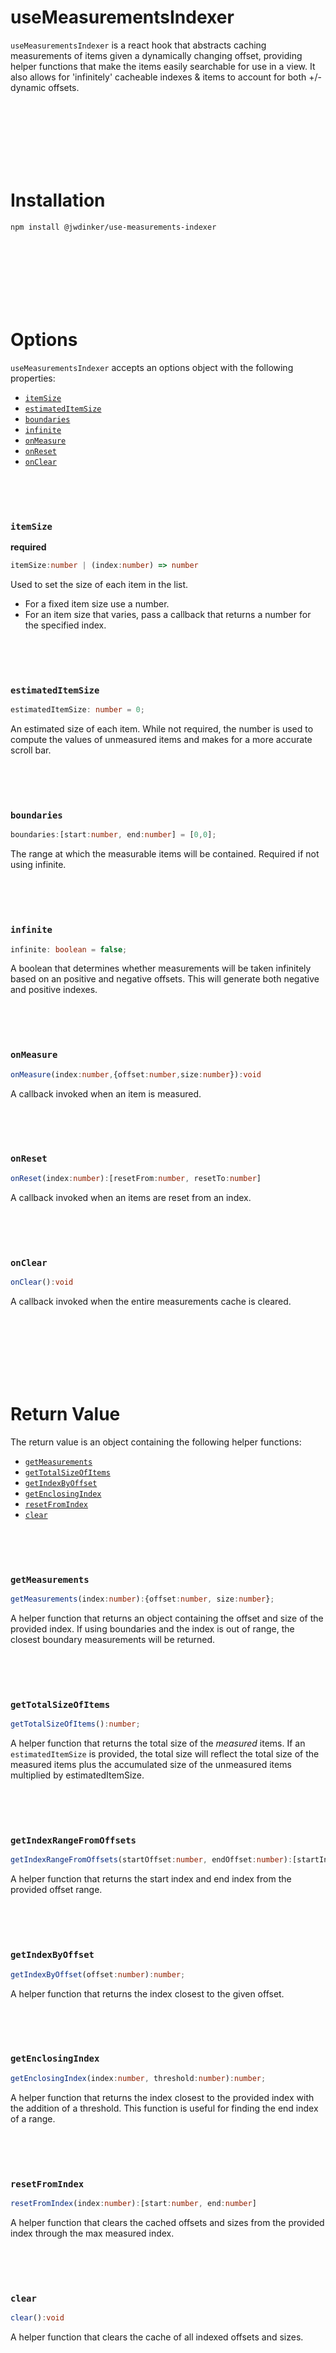 # useMeasurementsIndexer

`useMeasurementsIndexer` is a react hook that abstracts caching measurements of items given a dynamically changing offset, providing helper functions that make the items easily searchable for use in a view. It also allows for 'infinitely' cacheable indexes & items to account for both +/- dynamic offsets.

<br>
<br>
<br>
<br>
<br>
<br>

# Installation

```bash
npm install @jwdinker/use-measurements-indexer
```

<br>
<br>
<br>
<br>
<br>
<br>

# Options

`useMeasurementsIndexer` accepts an options object with the following properties:

- [`itemSize`](#itemSize)
- [`estimatedItemSize`](#estimatedItemSize)
- [`boundaries`](#boundaries)
- [`infinite`](#infinite)
- [`onMeasure`](#onMeasure)
- [`onReset`](#onReset)
- [`onClear`](#onClear)

<br>
<br>
<br>

### `itemSize`

**required**

```ts
itemSize:number | (index:number) => number
```

Used to set the size of each item in the list.

- For a fixed item size use a number.
- For an item size that varies, pass a callback that returns a number for the specified index.

<br>
<br>
<br>

### `estimatedItemSize`

```ts
estimatedItemSize: number = 0;
```

An estimated size of each item. While not required, the number is used to compute the values of unmeasured items and makes for a more accurate scroll bar.

<br>
<br>
<br>

### `boundaries`

```ts
boundaries:[start:number, end:number] = [0,0];
```

The range at which the measurable items will be contained. Required if not using infinite.

<br>
<br>
<br>

### `infinite`

```ts
infinite: boolean = false;
```

A boolean that determines whether measurements will be taken infinitely based on an positive and negative offsets. This will generate both negative and positive indexes.

<br>
<br>
<br>

### `onMeasure`

```ts
onMeasure(index:number,{offset:number,size:number}):void
```

A callback invoked when an item is measured.

<br>
<br>
<br>

### `onReset`

```ts
onReset(index:number):[resetFrom:number, resetTo:number]
```

A callback invoked when an items are reset from an index.

<br>
<br>
<br>

### `onClear`

```ts
onClear():void
```

A callback invoked when the entire measurements cache is cleared.

<br>
<br>
<br>
<br>
<br>
<br>

# Return Value

The return value is an object containing the following helper functions:

- [`getMeasurements`](#getMeasurements)
- [`getTotalSizeOfItems`](#getTotalSizeofItems)
- [`getIndexByOffset`](#getIndexByOffset)
- [`getEnclosingIndex`](#getEnclosingIndex)
- [`resetFromIndex`](#resetFromIndex)
- [`clear`](#clear)

<br>
<br>
<br>

### `getMeasurements`

```ts
getMeasurements(index:number):{offset:number, size:number};
```

A helper function that returns an object containing the offset and size of the provided index. If using boundaries and the index is out of range, the closest boundary measurements will be returned.

<br>
<br>
<br>

### `getTotalSizeOfItems`

```ts
getTotalSizeOfItems():number;
```

A helper function that returns the total size of the _measured_ items. If an `estimatedItemSize` is provided, the total size will reflect the total size of the measured items plus the accumulated size of the unmeasured items multiplied by estimatedItemSize.

<br>
<br>
<br>

### `getIndexRangeFromOffsets`

```ts
getIndexRangeFromOffsets(startOffset:number, endOffset:number):[startIndex:number, endIndex:number];
```

A helper function that returns the start index and end index from the provided offset range.

<br>
<br>
<br>

### `getIndexByOffset`

```ts
getIndexByOffset(offset:number):number;
```

A helper function that returns the index closest to the given offset.

<br>
<br>
<br>

### `getEnclosingIndex`

```ts
getEnclosingIndex(index:number, threshold:number):number;
```

A helper function that returns the index closest to the provided index with the addition of a threshold. This function is useful for finding the end index of a range.

<br>
<br>
<br>

### `resetFromIndex`

```ts
resetFromIndex(index:number):[start:number, end:number]
```

A helper function that clears the cached offsets and sizes from the provided index through the max measured index.

<br>
<br>
<br>

### `clear`

```ts
clear():void
```

A helper function that clears the cache of all indexed offsets and sizes.

<br>
<br>
<br>
